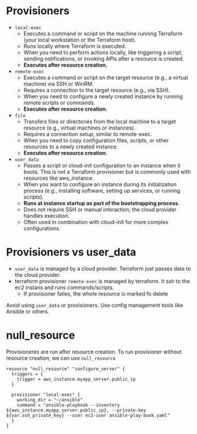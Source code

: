 # Provisioners
- `local-exec`
  - Executes a command or script on the machine running Terraform (your local workstation or the Terraform host).
  - Runs locally where Terraform is executed.
  - When you need to perform actions locally, like triggering a script, sending notifications, or invoking APIs after a resource is created.
  - **Executes after resource creation.**
- `remote-exec`
  - Executes a command or script on the target resource (e.g., a virtual machine) via SSH or WinRM.
  - Requires a connection to the target resource (e.g., via SSH).
  - When you need to configure a newly created instance by running remote scripts or commands.
  - **Executes after resource creation.**
- `file`
  - Transfers files or directories from the local machine to a target resource (e.g., virtual machines or instances).
  - Requires a connection setup, similar to remote-exec.
  - When you need to copy configuration files, scripts, or other resources to a newly created instance.
  - **Executes after resource creation.**
- `user_data`
  - Passes a script or cloud-init configuration to an instance when it boots. This is not a Terraform provisioner but is commonly used with resources like aws_instance.
  - When you want to configure an instance during its initialization process (e.g., installing software, setting up services, or running scripts).
  - **Runs at instance startup as part of the bootstrapping process.**
  - Does not require SSH or manual interaction; the cloud provider handles execution.
  - Often used in combination with cloud-init for more complex configurations.

# Provisioners vs user_data

- `user_data` is managed by a cloud provider. Terraform just passes data to the cloud provider.
- terraform provisioner `remote-exec` is managed by terraform. It ssh to the ec2 instans and runs commands/scripts.
  - If provisioner failes, the whole resource is marked fo delete
 
Avoid using `user_data` or provisioners. Use config management tools like Ansible or others.

# null_resource

Provisioneres are run after resource creation. To run provisioner without resource creation, we can use `null_resource`

```
resource "null_resource" "configure_server" {
  triggers = {
    trigger = aws_instance.myapp_server.public_ip
  }

  provisioner "local-exec" {
    working_dir = "~/ansible"
    command = "ansible-playbook --inventory ${aws_instance.myapp_server.public_ip}, --private-key ${var.ssh_private_key} --user ec2-user ansible-play-book.yaml"
  }
}
```

